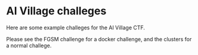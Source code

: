 # AI Village challeges

Here are some example challeges for the AI Village CTF.

Please see the FGSM challenge for a docker challenge, and the clusters for a normal challege.